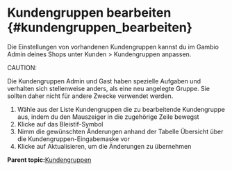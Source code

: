 # Kundengruppen bearbeiten {#kundengruppen_bearbeiten}

Die Einstellungen von vorhandenen Kundengruppen kannst du im Gambio Admin deines Shops unter Kunden \> Kundengruppen anpassen.

CAUTION:

Die Kundengruppen Admin und Gast haben spezielle Aufgaben und verhalten sich stellenweise anders, als eine neu angelegte Gruppe. Sie sollten daher nicht für andere Zwecke verwendet werden.

1.  Wähle aus der Liste Kundengruppen die zu bearbeitende Kundengruppe aus, indem du den Mauszeiger in die zugehörige Zeile bewegst
2.  Klicke auf das Bleistif-Symbol
3.  Nimm die gewünschten Änderungen anhand der Tabelle Übersicht über die Kundengruppen-Eingabemaske vor
4.  Klicke auf Aktualisieren, um die Änderungen zu übernehmen

**Parent topic:**[Kundengruppen](12_5_Kundengruppen.md)

